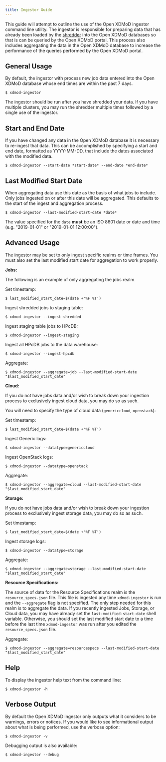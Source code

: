 ```yaml
---
title: Ingestor Guide
---
```


This guide will attempt to outline the use of the Open XDMoD ingestor
command line utility.  The ingestor is responsible for preparing data
that has already been loaded by the [shredder](shredder.html) into the
Open XDMoD databases so that is can be queried by the Open XDMoD portal.
This process also includes aggregating the data in the Open XDMoD
database to increase the performance of the queries performed by the
Open XDMoD portal.

General Usage
-------------

By default, the ingestor with process new job data entered into the
Open XDMoD database whose end times are within the past 7 days.

    $ xdmod-ingestor

The ingestor should be run after you have shredded your data.  If you
have multiple clusters, you may run the shredder multiple times followed
by a single use of the ingestor.

Start and End Date
------------------

If you have changed any data in the Open XDMoD database it is necessary
to re-ingest that data.  This can be accomplished by specifying a start
and end date, formatted as YYYY-MM-DD, that include the dates
associated with the modified data.

    $ xdmod-ingestor --start-date *start-date* --end-date *end-date*

Last Modified Start Date
------------------

When aggregating data use this date as the basis of what jobs to include.
Only jobs ingested on or after this date will be aggregated.
This defaults to the start of the ingest and aggregation process.

    $ xdmod-ingestor --last-modified-start-date *date*

The value specified for the `date` **must** be an ISO 8601 date or date and
time (e.g. "2019-01-01" or "2019-01-01 12:00:00").

Advanced Usage
--------------

The ingestor may be set to only ingest specific realms or time frames.  You
must also set the last modified start date for aggregation to work properly.

**Jobs:**

The following is an example of only aggregating the jobs realm.

Set timestamp:

    $ last_modified_start_date=$(date +'%F %T')

Ingest shredded jobs to staging table:

    $ xdmod-ingestor --ingest-shredded

Ingest staging table jobs to HPcDB:

    $ xdmod-ingestor --ingest-staging

Ingest all HPcDB jobs to the data warehouse:

    $ xdmod-ingestor --ingest-hpcdb

Aggregate:

    $ xdmod-ingestor --aggregate=job --last-modified-start-date "$last_modified_start_date"

**Cloud:**

If you do not have jobs data and/or wish to break down your ingestion process to
exclusively ingest cloud data, you may do so as such.

You will need to specify the type of cloud data (`genericcloud`, `openstack`):

Set timestamp:

    $ last_modified_start_date=$(date +'%F %T')

Ingest Generic logs:

    $ xdmod-ingestor --datatype=genericcloud

Ingest OpenStack logs:

    $ xdmod-ingestor --datatype=openstack

Aggregate:

    $ xdmod-ingestor --aggregate=cloud --last-modified-start-date "$last_modified_start_date"

**Storage:**

If you do not have jobs data and/or wish to break down your ingestion process to
exclusively ingest storage data, you may do so as such.

Set timestamp:

    $ last_modified_start_date=$(date +'%F %T')

Ingest storage logs:

    $ xdmod-ingestor --datatype=storage

Aggregate:

    $ xdmod-ingestor --aggregate=storage --last-modified-start-date "$last_modified_start_date"

**Resource Specifications:**

The source of data for the Resource Specifications realm is the `resource_specs.json` file. This
file is ingested any time `xdmod-ingestor` is run and the `--aggregate` flag is not specified. The
only step needed for this realm is to aggregate the data. If you recently ingested Jobs, Storage,
or Cloud data, you may have already set the `last-modified-start-date` shell variable. Otherwise,
you should set the last modified start date to a time before the last time `xdmod-ingestor` was
run after you edited the `resource_specs.json` file.

Aggregate:

    $ xdmod-ingestor --aggregate=resourcespecs --last-modified-start-date "$last_modified_start_date"

Help
----

To display the ingestor help text from the command line:

    $ xdmod-ingestor -h

Verbose Output
--------------

By default the Open XDMoD ingestor only outputs what it considers to be
warnings, errors or notices. If you would like to see informational
output about what is being performed, use the verbose option:

    $ xdmod-ingestor -v

Debugging output is also available:

    $ xdmod-ingestor --debug
